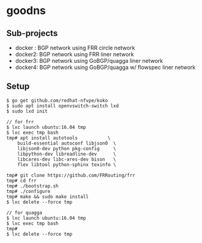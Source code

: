 
# goodns

## Sub-projects

- docker : BGP network using FRR circle network
- docker2: BGP network using FRR liner network
- docker3: BGP network using GoBGP/quagga liner network
- docker4: BGP network using GoBGP/quagga w/ flowspec liner network

## Setup

```
$ go get github.com/redhat-nfvpe/koko
$ sudo apt install openvswitch-switch lxd
$ sudo lxd init

// for frr
$ lxc launch ubuntu:16.04 tmp
$ lxc exec tmp bash
tmp# apt install autotools           \
	build-essential autoconf libjson0  \
	libjson0-dev python pkg-config     \
	libpython-dev libreadline-dev      \
	libcares-dev libc-ares-dev bison   \
	flex libtool python-sphinx texinfo \

tmp# git clone https://github.com/FRRouting/frr
tmp# cd frr
tmp# ./bootstrap.sh
tmp# ./configure
tmp# make && sudo make install
$ lxc delete --force tmp

// for quagga
$ lxc launch ubuntu:16.04 tmp
$ lxc exec tmp bash
tmp#
$ lxc delete --force tmp
```


